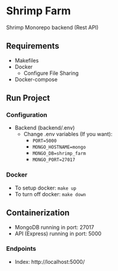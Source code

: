 # Shrimp Farm

Shrimp Monorepo backend (Rest API)

## Requirements

- Makefiles
- Docker
  - Configure File Sharing
- Docker-compose

## Run Project

### Configuration

- Backend (backend/.env)
  - Change .env variables (If you want):
    - `PORT=5000`
    - `MONGO_HOSTNAME=mongo`
    - `MONGO_DB=shrimp_farm`
    - `MONGO_PORT=27017`

### Docker

- To setup docker: `make up`
- To turn off docker: `make down`

## Containerization

- MongoDB running in port: 27017
- API (Express) running in port: 5000

### Endpoints

- Index: http://localhost:5000/
